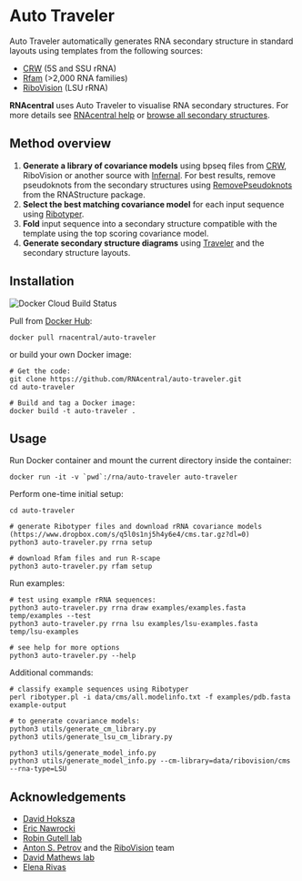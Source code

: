 
# Auto Traveler

Auto Traveler automatically generates RNA secondary structure in standard layouts using templates from the following sources:

 - [CRW](http://www.rna.ccbb.utexas.edu) (5S and SSU rRNA)
 - [Rfam](http://rfam.org) (>2,000 RNA families)
 - [RiboVision](http://apollo.chemistry.gatech.edu/RiboVision/#) (LSU rRNA)

**RNAcentral** uses Auto Traveler to visualise RNA secondary structures. For more details see [RNAcentral help](https://rnacentral.org/help/secondary-structure) or [browse all secondary  structures](https://rnacentral.org/search?q=has_secondary_structure:%22True%22).

## Method overview

1. **Generate a library of covariance models** using bpseq files from [CRW](http://www.rna.icmb.utexas.edu/DAT/3C/Structure/index.php), RiboVision or another source with [Infernal](http://eddylab.org/infernal/). For best results, remove pseudoknots from the secondary structures using [RemovePseudoknots](https://rna.urmc.rochester.edu/Text/RemovePseudoknots.html) from the RNAStructure package.
1. **Select the best matching covariance model** for each input sequence
using [Ribotyper](https://github.com/nawrockie/ribotyper-v1).
1. **Fold** input sequence into a secondary structure compatible with the template
using the top scoring covariance model.
1. **Generate secondary structure diagrams** using [Traveler](https://github.com/davidhoksza/traveler) and the secondary structure layouts.

## Installation

![Docker Cloud Build Status](https://img.shields.io/docker/cloud/build/rnacentral/auto-traveler)

Pull from [Docker Hub](https://hub.docker.com/r/rnacentral/auto-traveler):

```
docker pull rnacentral/auto-traveler
```

or build your own Docker image:

```
# Get the code:
git clone https://github.com/RNAcentral/auto-traveler.git
cd auto-traveler

# Build and tag a Docker image:
docker build -t auto-traveler .
```

## Usage

Run Docker container and mount the current directory inside the container:

```
docker run -it -v `pwd`:/rna/auto-traveler auto-traveler
```

Perform one-time initial setup:

```
cd auto-traveler

# generate Ribotyper files and download rRNA covariance models (https://www.dropbox.com/s/q5l0s1nj5h4y6e4/cms.tar.gz?dl=0)
python3 auto-traveler.py rrna setup

# download Rfam files and run R-scape
python3 auto-traveler.py rfam setup
```

Run examples:

```
# test using example rRNA sequences:
python3 auto-traveler.py rrna draw examples/examples.fasta temp/examples --test
python3 auto-traveler.py rrna lsu examples/lsu-examples.fasta temp/lsu-examples

# see help for more options
python3 auto-traveler.py --help
```

Additional commands:

```
# classify example sequences using Ribotyper
perl ribotyper.pl -i data/cms/all.modelinfo.txt -f examples/pdb.fasta example-output

# to generate covariance models:
python3 utils/generate_cm_library.py
python3 utils/generate_lsu_cm_library.py

python3 utils/generate_model_info.py
python3 utils/generate_model_info.py --cm-library=data/ribovision/cms --rna-type=LSU
```

## Acknowledgements

- [David Hoksza](https://github.com/davidhoksza)
- [Eric Nawrocki](https://github.com/nawrockie)
- [Robin Gutell lab](http://www.rna.ccbb.utexas.edu)
- [Anton S. Petrov](https://cool.gatech.edu/people/petrov-anton) and the [RiboVision](http://apollo.chemistry.gatech.edu/RiboVision/#) team
- [David Mathews lab](http://rna.urmc.rochester.edu/RNAstructure.html)
- [Elena Rivas](https://twitter.com/RivasElenaRivas)
